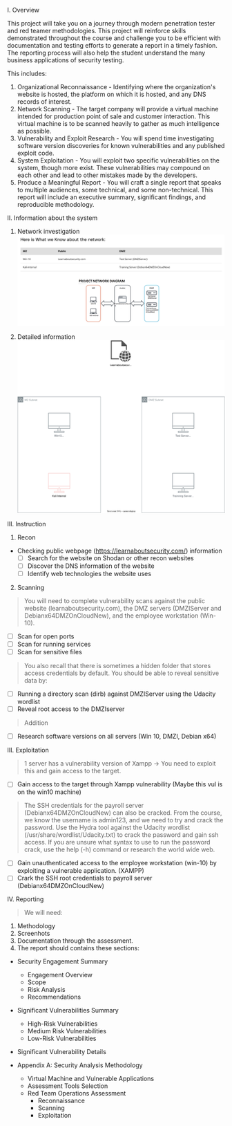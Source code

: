 I. Overview

This project will take you on a journey through modern penetration tester and red teamer methodologies. This project will reinforce skills demonstrated throughout the course and challenge you to be efficient with documentation and testing efforts to generate a report in a timely fashion. The reporting process will also help the student understand the many business applications of security testing.


This includes:

1. Organizational Reconnaissance - Identifying where the organization's website is hosted, the platform on which it is hosted, and any DNS records of interest.
2. Network Scanning - The target company will provide a virtual machine intended for production point of sale and customer interaction. This virtual machine is to be scanned heavily to gather as much intelligence as possible.
3. Vulnerability and Exploit Research - You will spend time investigating software version discoveries for known vulnerabilities and any published exploit code.
4. System Exploitation - You will exploit two specific vulnerabilities on the system, though more exist. These vulnerabilities may compound on each other and lead to other mistakes made by the developers.
5. Produce a Meaningful Report - You will craft a single report that speaks to multiple audiences, some technical, and some non-technical. This report will include an executive summary, significant findings, and reproducible methodology.

II. Information about the system
1. Network investigation
![Alt text](./images/network_diagram.png?raw=true "Optional Title")

2. Detailed information
![Alt text](./images/infrastructure.svg "Optional Title")

III. Instruction
1. Recon
  - Checking public webpage (https://learnaboutsecurity.com/) information
    + [ ] Search for the website on Shodan or other recon websites
    + [ ] Discover the DNS information of the website
    + [ ] Identify web technologies the website uses

2. Scanning
> You will need to complete vulnerability scans against the public website (learnaboutsecurity.com), the DMZ servers (DMZIServer and Debianx64DMZOnCloudNew), and the employee workstation (Win-10).

  + [ ] Scan for open ports
  + [ ] Scan for running services
  + [ ] Scan for sensitive files

> You also recall that there is sometimes a hidden folder that stores access credentials by default. You should be able to reveal sensitive data by:

  + [ ] Running a directory scan (dirb) against DMZIServer using the Udacity wordlist
  + [ ] Reveal root access to the DMZIserver

> Addition
  + [ ] Research software versions on all servers (Win 10, DMZI, Debian x64)

III. Exploitation
> 1 server has a vulnerability version of Xampp -> You need to exploit this and gain access to the target.
  + [ ] Gain access to the target through Xampp vulnerability (Maybe this vul is on the win10 machine)

> The SSH credentials for the payroll server (Debianx64DMZOnCloudNew) can also be cracked. From the course, we know the username is admin123, and we need to try and crack the password. Use the Hydra tool against the Udacity wordlist (/usr/share/wordlist/Udacity.txt) to crack the password and gain ssh access. If you are unsure what syntax to use to run the password crack, use the help (-h) command or research the world wide web.
  + [ ] Gain unauthenticated access to the employee workstation (win-10) by exploiting a vulnerable application. (XAMPP)
  + [ ] Crark the SSH root credentials to payroll server (Debianx64DMZOnCloudNew)

IV. Reporting
> We will need: 
1. Methodology
2. Screenhots
3. Documentation through the assessment.
4. The report should contains these sections:
  - Security Engagement Summary
    + Engagement Overview
    + Scope
    + Risk Analysis
    + Recommendations
  - Significant Vulnerabilities Summary
    + High-Risk Vulnerabilities
    + Medium Risk Vulnerabilities
    + Low-Risk Vulnerabilities
  - Significant Vulnerability Details

  - Appendix A: Security Analysis Methodology

    + Virtual Machine and Vulnerable Applications
    + Assessment Tools Selection
    + Red Team Operations Assessment
      * Reconnaissance
      * Scanning
      * Exploitation